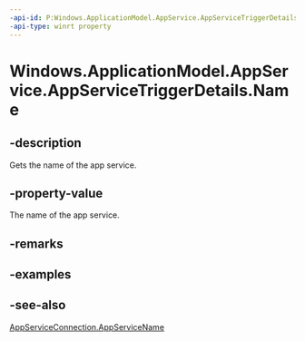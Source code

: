 ----api-id: P:Windows.ApplicationModel.AppService.AppServiceTriggerDetails.Name
-api-type: winrt property
---<!-- Property syntaxpublic string Name { get; }--># Windows.ApplicationModel.AppService.AppServiceTriggerDetails.Name## -descriptionGets the name of the app service.## -property-valueThe name of the app service.## -remarks## -examples## -see-also[AppServiceConnection.AppServiceName](appserviceconnection_appservicename.md)